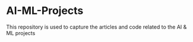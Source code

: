 # AI-ML-Projects
This repository is used to capture the articles and code related to the AI &amp; ML projects
